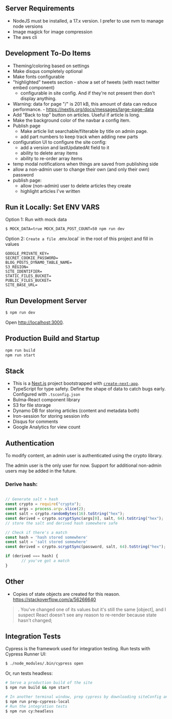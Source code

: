 
## Server Requirements
- NodeJS must be installed, a 17.x version. I prefer to use nvm to manage node versions
- Image magick for image compression
- The aws cli

## Development To-Do Items

- Theming/coloring based on settings
- Make disqus completely optional
- Make fonts configurable
- "highlighted" tweets section - show a set of tweets (with react twitter embed component)
  - configurable in site config. And if they're not present then don't display anything.
- Warning: data for page "/" is 201 kB, this amount of data can reduce performance.
       -  https://nextjs.org/docs/messages/large-page-data 
- Add "Back to top" button on articles. Useful if article is long.
- Make the background color of the navbar a config item.
- Publish page
  - Make article list searchable/filterable by title on admin page.
  - add part numbers to keep track when adding new parts
- configuration UI to configure the site config:
  - add a version and lastUpdatedAt field to it
  - ability to delete array items
  - ability to re-order array items
- temp modal notifications when things are saved from publishing side
- allow a non-admin user to change their own (and only their own) password
- publish page:
  - allow (non-admin) user to delete articles they create
  - highlight articles I've written 


## Run it Locally: Set ENV VARS
Option 1: Run with mock data

```sh
$ MOCK_DATA=true MOCK_DATA_POST_COUNT=50 npm run dev
```

Option 2: `Create a file `.env.local` in the root of this project and fill in values

```
GOOGLE_PRIVATE_KEY=
SECRET_COOKIE_PASSWORD=
BLOG_POSTS_DYNAMO_TABLE_NAME=
S3_REGION=
SITE_IDENTIFIER=
STATIC_FILES_BUCKET=
PUBLIC_FILES_BUCKET=
SITE_BASE_URL=
```

## Run Development Server

```sh
$ npm run dev
```

Open [http://localhost:3000](http://localhost:3000).

## Production Build and Startup
```sh
npm run build
npm run start
```

## Stack

- This is a [Next.js](https://nextjs.org/) project bootstrapped with [`create-next-app`](https://github.com/vercel/next.js/tree/canary/packages/create-next-app).
- TypeScript for type safety. Define the shape of data to catch bugs early. Configured with `.tsconfig.json`
- Bulma-React component library
- S3 for file storage
- Dynamo DB for storing articles (content and metadata both)
- Iron-session for storing session info
- Disqus for comments
- Google Analytics for view count

## Authentication

To modify content, an admin user is authenticated using the crypto library.

The admin user is the only user for now. Support for additional non-admin users may be added in the future.

### Derive hash:

```javascript

// Generate salt + hash
const crypto = require("crypto");
const args = process.argv.slice(2);
const salt = crypto.randomBytes(16).toString("hex");
const derived = crypto.scryptSync(args[0], salt, 64).toString("hex");
// store the salt and derived hash somewhere safe

// Check if there's a match
const hash = 'hash stored somewhere'
const salt = 'salt stored somewhere'
const derived = crypto.scryptSync(password, salt, 64).toString("hex");

if (derived === hash) {
       // you've got a match
}
```

## Other

- Copies of state objects are created for this reason. https://stackoverflow.com/a/56266640

> . You've changed one of its values but it's still the same [object], and I suspect React doesn't see any reason to re-render because state hasn't changed;

## Integration Tests

Cypress is the framework used for integration testing. Run tests with Cypress Runner UI:

```sh
$ ./node_modules/.bin/cypress open
```

Or, run tests headless:

```sh
# Serve a production build of the site
$ npm run build && npm start

# In another terminal window, prep cypress by downloading siteConfig and posts locally so cypress can read the file straight up
$ npm run prep-cypress-local
# Run the integration tests
$ npm run cy:headless
```
